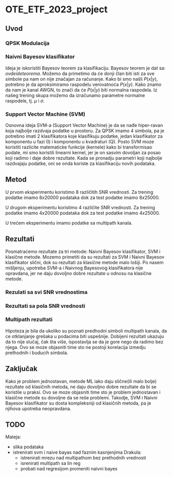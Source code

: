 # OTE_ETF_2023_project

## Uvod

### QPSK Modulacija

### Naivni Bayesov klasifikator

Ideja je iskoristiti Bayesov teorem za klasifikaciju. Bayesov teorem je dat sa:
$ovde ide teorema$.
Možemo da primetimo da će donji član biti isti za sve simbole pa nam on nije značajan za računanje.
Kako bi smo našli $P(x|y)$, potrebno je da aproksimiramo raspodelu verovatnoća $P(x|y)$.
Kako znamo da nam je kanal AWGN, to znači da će $P(x|y)$ biti normalna raspodela.
Iz našeg trening skupa možemo da izračunamo parametre normalne raspodele, tj. $\mu$ i $\sigma$.
<!-- I onda ovde jos malo formula i preformulisati lol  -->

### Support Vector Machine (SVM)

Osnovna ideja SVM-a (Support Vector Machine) je da se nađe hiper-ravan koja najbolje razdvaja podatke u prostoru. Za QPSK imamo 4 simbola, pa je potrebno imati 2 klasifikatora koje klasifikuju podatke, jedan klasifikator za komponentu u fazi (I) i komponentu u kvadraturi (Q). Posto SVM moze koristiti razlicite matematicke funkcije (kernele) kako bi transformisao podate, mi smo koristili linearni kernel, jer je on sasvim dovoljan za posao koji radimo i daje dobre rezultate. Kada se pronadju parametri koji najbolje razdvajaju podatke, oni se onda koriste za klasifikaciju novih podataka.



## Metod

U prvom eksperimentu koristimo 8 različitih SNR vrednosti. Za trening podatke imamo $8x20000$ podataka dok za test podatke imamo $8x25000$.

U drugom eksperimentu koristimo 4 različite SNR vrednosti. Za trening podatke imamo $4x20000$ podataka dok za test podatke imamo $4x25000$.

U trećem eksperimentu imamo podatke sa multipath kanala. 
<!-- Treba sad opisati kako se generišu multipath kanali i šta je različito -->
## Rezultati

<!-- Fale podaci o klasicnim metodama -->
Posmatraćemo rezultate za tri metode: Naivni Bayesov klasifikator, SVM i klasične metode.
Mozemo primetiti da su rezultati za SVM i Naivni Bayesov klasifikator slični, dok su rezultati za klasične metode malo lošiji. Po nasem mišljenju, upotreba SVM-a i Naivnog Bayesovog klasifikatora nije opravdana, jer ne daju dovoljno dobre rezultate u odnosu na klasične metode.

### Rezulati sa svi SNR vrednostima

<!-- I onda ovde samo devet plotova u jednom plotu po jedna heat mapa za SVM, NB i klasicnu metodu -->

### Rezultati sa pola SNR vrednosti

<!-- Ovde samo 5 plotova u jednom plotu po jedna heat mapa za SVM, NB i klasicnu metodu -->

### Multipath rezultati

Hipoteza je bila da ukoliko su poznati predhodni simboli multipath kanala, da ce otklanjanje grešaka u podacima biti uspešnije. Dobijeni rezultati ukazuju da to nije slučaj, čak šta više, ispostavlja se da je gore nego da radimo bez njega. Ovo se moze objasniti time sto ne postoji korelacija izmedju prethodnih i buducih simbola.

<!-- Ovde samo jedan plot sa 3 heat mape za SVM, NB i klasicnu metodu -->

## Zaključak

Kako je problem jednostavan, metode ML iako daju slične(ili malo bolje) rezultate od klasičnih metoda, ne daju dovoljno dobre rezultate da bi se koristile u praksi. Ovo se moze objasniti time sto je problem jednostavan i klasične metode su dovoljne da se reše problemi. Takodje, SVM i Naivni Bayesov klasifikator su dosta kompleksniji od klasičnih metoda, pa je njihova upotreba neopravdana.

## TODO
Mateja:
- slika podataka
- istrenirati svm i naive bayas nad faznim kasnjenjima
Drakula:
  - istrenirati mrezu nad multipathom bez prethodnih vrednosti
  - isrenirati multipath sa lin reg 
  - probati nad regresijom promeniti naivni bayes